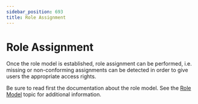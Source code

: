 ```yaml
---
sidebar_position: 693
title: Role Assignment
---
```


# Role Assignment

Once the role model is established, role assignment can be performed, i.e. missing or non-conforming assignments can be detected in order to give users the appropriate access rights.

Be sure to read first the documentation about the role model. See the [Role Model](../role-model/index "Role Model") topic for additional information.